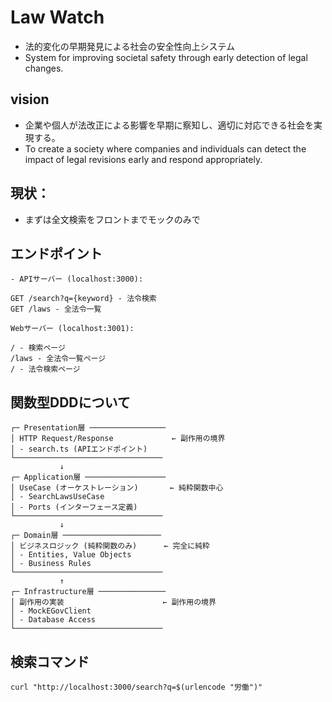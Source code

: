 # Law Watch

- 法的変化の早期発見による社会の安全性向上システム
- System for improving societal safety through early detection of legal changes.

## vision

- 企業や個人が法改正による影響を早期に察知し、適切に対応できる社会を実現する。
- To create a society where companies and individuals can detect the impact of legal revisions early and respond appropriately.

## 現状：
- まずは全文検索をフロントまでモックのみで

## エンドポイント
```
- APIサーバー (localhost:3000):

GET /search?q={keyword} - 法令検索
GET /laws - 全法令一覧

Webサーバー (localhost:3001):

/ - 検索ページ
/laws - 全法令一覧ページ
/ - 法令検索ページ
```

## 関数型DDDについて
```
┌─ Presentation層 ─────────────────
│ HTTP Request/Response             ← 副作用の境界
│ - search.ts (APIエンドポイント)    
└─────────────────────────────────
           ↓
┌─ Application層 ──────────────────
│ UseCase (オーケストレーション)       ← 純粋関数中心
│ - SearchLawsUseCase             
│ - Ports (インターフェース定義)     
└─────────────────────────────────
           ↓
┌─ Domain層 ──────────────────────
│ ビジネスロジック (純粋関数のみ)      ← 完全に純粋
│ - Entities, Value Objects       
│ - Business Rules                
└─────────────────────────────────
           ↑
┌─ Infrastructure層 ───────────────
│ 副作用の実装                      ← 副作用の境界
│ - MockEGovClient                
│ - Database Access               
└─────────────────────────────────
```

## 検索コマンド

```
curl "http://localhost:3000/search?q=$(urlencode "労働")"
```
